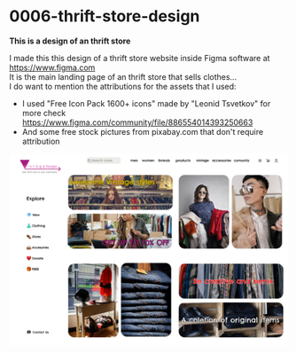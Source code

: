 # 0006-thrift-store-design

**This is a design of an thrift store**

I made this this design of a thrift store website inside Figma software at https://www.figma.com    
It is the main landing page of an thrift store that sells clothes...    
I do want to mention the attributions for the assets that I used:  

- I used "Free Icon Pack 1600+ icons" made by "Leonid Tsvetkov" for more check https://www.figma.com/community/file/886554014393250663
- And some free stock pictures from pixabay.com that don't require attribution


![thrift-store-project.jpg](figma/thrift-store-project.jpg)


